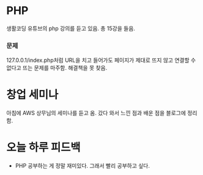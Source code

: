 # PHP
생활코딩 유튜브의 php 강의를 듣고 있음. 총 15강을 들음. 
### 문제
127.0.0.1/index.php처럼 URL을 치고 들어가도 페이지가 제대로 뜨지 않고 연결할 수 없다고 뜨는 문제를 마주함.
해결책을 못 찾음.

# 창업 세미나
아침에 AWS 상무님의 세미나를 듣고 옴. 갔다 와서 느낀 점과 배운 점을 블로그에 정리함.

# 오늘 하루 피드백
+ PHP 공부하는 게 정말 재미있다. 그래서 빨리 공부하고 싶다.